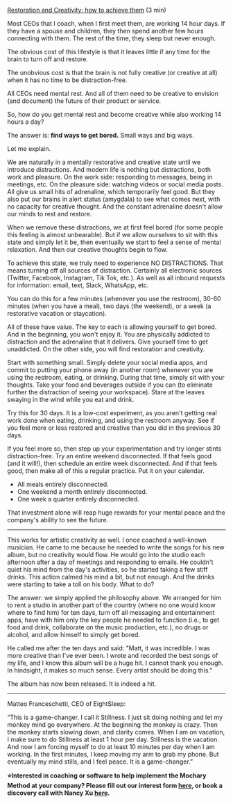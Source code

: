 [Restoration and Creativity: how to achieve them](https://docs.google.com/document/d/1SUU3WVCsXKBLx0IUZoz9K939khuDV5VUD7grBgJ5Wis/edit) (3 min)

Most CEOs that I coach, when I first meet them, are working 14 hour days. If they have a spouse and children, they then spend another few hours connecting with them. The rest of the time, they sleep but never enough.

The obvious cost of this lifestyle is that it leaves little if any time for the brain to turn off and restore.

The unobvious cost is that the brain is not fully creative (or creative at all) when it has no time to be distraction-free.

All CEOs need mental rest. And all of them need to be creative to envision (and document) the future of their product or service.

So, how do you get mental rest and become creative while also working 14 hours a day?

The answer is: **find ways to get bored.** Small ways and big ways.

Let me explain.

We are naturally in a mentally restorative and creative state until we introduce distractions. And modern life is nothing but distractions, both work and pleasure. On the work side: responding to messages, being in meetings, etc. On the pleasure side: watching videos or social media posts. All give us small hits of adrenaline, which temporarily feel good. But they also put our brains in alert status (amygdala) to see what comes next, with no capacity for creative thought. And the constant adrenaline doesn't allow our minds to rest and restore.

When we remove these distractions, we at first feel bored (for some people this feeling is almost unbearable). But if we allow ourselves to sit with this state and simply let it be, then eventually we start to feel a sense of mental relaxation. And then our creative thoughts begin to flow.

To achieve this state, we truly need to experience NO DISTRACTIONS. That means turning off all sources of distraction. Certainly all electronic sources (Twitter, Facebook, Instagram, Tik Tok, etc.). As well as all inbound requests for information: email, text, Slack, WhatsApp, etc.

You can do this for a few minutes (whenever you use the restroom), 30-60 minutes (when you have a meal), two days (the weekend), or a week (a restorative vacation or staycation).

All of these have value. The key to each is allowing yourself to get bored. And in the beginning, you won't enjoy it. You are physically addicted to distraction and the adrenaline that it delivers. Give yourself time to get unaddicted. On the other side, you will find restoration and creativity.

Start with something small. Simply delete your social media apps, and commit to putting your phone away (in another room) whenever you are using the restroom, eating, or drinking. During that time, simply sit with your thoughts. Take your food and beverages outside if you can (to eliminate further the distraction of seeing your workspace). Stare at the leaves swaying in the wind while you eat and drink.

Try this for 30 days. It is a low-cost experiment, as you aren't getting real work done when eating, drinking, and using the restroom anyway. See if you feel more or less restored and creative than you did in the previous 30 days.

If you feel more so, then step up your experimentation and try longer stints distraction-free. Try an entire weekend disconnected. If that feels good (and it will\!), then schedule an entire week disconnected. And if that feels good, then make all of this a regular practice. Put it on your calendar.

- All meals entirely disconnected.
- One weekend a month entirely disconnected.
- One week a quarter entirely disconnected.

That investment alone will reap huge rewards for your mental peace and the company's ability to see the future.

---

This works for artistic creativity as well. I once coached a well-known musician. He came to me because he needed to write the songs for his new album, but no creativity would flow. He would go into the studio each afternoon after a day of meetings and responding to emails. He couldn't quiet his mind from the day's activities, so he started taking a few stiff drinks. This action calmed his mind a bit, but not enough. And the drinks were starting to take a toll on his body. What to do?

The answer: we simply applied the philosophy above. We arranged for him to rent a studio in another part of the country (where no one would know where to find him) for ten days, turn off all messaging and entertainment apps, have with him only the key people he needed to function (i.e., to get food and drink, collaborate on the music production, etc.), no drugs or alcohol, and allow himself to simply get bored.

He called me after the ten days and said: "Matt, it was incredible. I was more creative than I've ever been. I wrote and recorded the best songs of my life, and I know this album will be a huge hit. I cannot thank you enough. In hindsight, it makes so much sense. Every artist should be doing this."

The album has now been released. It is indeed a hit.

---

Matteo Franceschetti, CEO of EightSleep:

“This is a game-changer. I call it Stillness. I just sit doing nothing and let my monkey mind go everywhere. At the beginning the monkey is crazy. Then the monkey starts slowing down, and clarity comes. When I am on vacation, I make sure to do Stillness at least 1 hour per day. Stillness is the vacation. And now I am forcing myself to do at least 10 minutes per day when I am working. In the first minutes, I keep moving my arm to grab my phone. But eventually my mind stills, and I feel peace. It is a game-changer.”

**⭐Interested in coaching or software to help implement the Mochary Method at your company? Please fill out our interest form [here](https://mocharymethod.typeform.com/interest), or book a discovery call with Nancy Xu [here](https://calendly.com/nancy-mm/30).**
